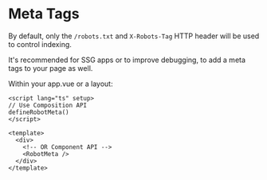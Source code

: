 # Meta Tags

By default, only the `/robots.txt` and `X-Robots-Tag` HTTP header will be used to control indexing.

It's recommended for SSG apps or to improve debugging, to add a meta tags to your page as well.

Within your app.vue or a layout:

```vue
<script lang="ts" setup>
// Use Composition API
defineRobotMeta()
</script>

<template>
  <div>
    <!-- OR Component API -->
    <RobotMeta />
  </div>
</template>
```
